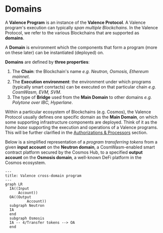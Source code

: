 # Domains

A **Valence Program** is an instance of the **Valence Protocol**. A Valence program's execution can typically _span multiple Blockchains_. In the Valence Protocol, we refer to the various Blockchains that are supported as **domains**.

A **Domain** is environment which the components that form a program (more on these later) can be instantiated (deployed) on.

**Domains** are defined by **three properties**:
  1. The **Chain**: the Blockchain's name _e.g. Neutron, Osmosis, Ethereum mainnet_.
  2. The **Execution environment**: the environment under which programs (typically smart conrtacts) can be executed on that particular chain _e.g. CosmWasm, EVM, SVM_.
  3. The type of **Bridge** used from the **Main Domain** to other domains _e.g. Polytone over IBC, Hyperlane_.

Within a particular ecosystem of Blockchains (e.g. Cosmos), the Valence Protocol usually defines one specific domain as the **Main Domain**, on which some supporting infrastructure components are deployed. Think of it as the _home base_ supporting the execution and operations of a Valence programs. This will be further clarified in the [Authorizations & Processors](./authorizations_processors/_overview.md) section.

Below is a simplified representation of a _program transferring tokens_ from a given **input account** on the **Neutron domain**, a CosmWasm-enabled smart contract platform secured by the Cosmos Hub, to a specified **output account** on the **Osmosis domain**, a well-known DeFi platform in the Cosmos ecosystem. 
```mermaid
---
title: Valence cross-domain program
---
graph LR
  IA((Input
      Account))
  OA((Output
		  Account))
  subgraph Neutron
  IA
  end
  subgraph Osmosis
  IA -- 4/Transfer tokens --> OA
  end
```
